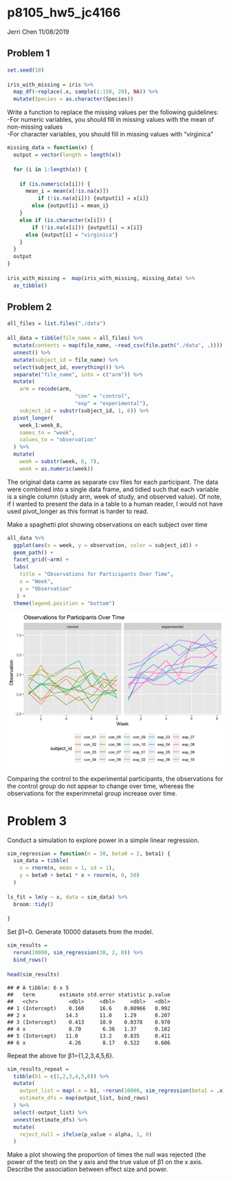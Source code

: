p8105\_hw5\_jc4166
================
Jerri Chen
11/08/2019

## Problem 1

``` r
set.seed(10)

iris_with_missing = iris %>% 
  map_df(~replace(.x, sample(1:150, 20), NA)) %>%
  mutate(Species = as.character(Species))
```

Write a function to replace the missing values per the following
guidelines:  
\-For numeric variables, you should fill in missing values with the mean
of non-missing values  
\-For character variables, you should fill in missing values with
“virginica”

``` r
missing_data = function(x) {
  output = vector(length = length(x))
  
  for (i in 1:length(x)) {
    
    if (is.numeric(x[i])) {
      mean_i = mean(x[!is.na(x)])
          if (!is.na(x[i])) {output[i] = x[i]} 
        else {output[i] = mean_i}
    }
    else if (is.character(x[i])) {
        if (!is.na(x[i])) {output[i] = x[i]} 
      else {output[i] = "virginica"}
    }
  }
  output
}

iris_with_missing =  map(iris_with_missing, missing_data) %>% 
  as_tibble()
```

## Problem 2

``` r
all_files = list.files("./data")

all_data = tibble(file_name = all_files) %>% 
  mutate(contents = map(file_name, ~read_csv(file.path("./data", .)))) %>% 
  unnest() %>% 
  mutate(subject_id = file_name) %>% 
  select(subject_id, everything()) %>% 
  separate("file_name", into = c("arm")) %>% 
  mutate(
    arm = recode(arm, 
                      "con" = "control",
                      "exp" = "experimental"),
    subject_id = substr(subject_id, 1, 6)) %>% 
  pivot_longer(
    week_1:week_8,
    names_to = "week",
    values_to = "observation"
  ) %>% 
  mutate(
    week = substr(week, 6, 7),
    week = as.numeric(week))
```

The original data came as separate csv files for each participant. The
data were combined into a single data frame, and tidied such that each
variable is a single column (study arm, week of study, and observed
value). Of note, if I wanted to present the data in a table to a human
reader, I would not have used pivot\_longer as this format is harder to
read.

Make a spaghetti plot showing observations on each subject over time

``` r
all_data %>% 
  ggplot(aes(x = week, y = observation, color = subject_id)) + 
  geom_path() + 
  facet_grid(~arm) +
  labs(
    title = "Observations for Participants Over Time",
    x = "Week",
    y = "Observation"
   ) + 
  theme(legend.position = "bottom")
```

![](p8105_hw5_jc4166_files/figure-gfm/unnamed-chunk-4-1.png)<!-- -->

Comparing the control to the experimental participants, the observations
for the control group do not appear to change over time, whereas the
observations for the experimnetal group increase over time.

# Problem 3

Conduct a simulation to explore power in a simple linear regression.

``` r
sim_regression = function(n = 30, beta0 = 2, beta1) {
  sim_data = tibble(
    x = rnorm(n, mean = 1, sd = 1),
    y = beta0 + beta1 * x + rnorm(n, 0, 50)
  )
  
ls_fit = lm(y ~ x, data = sim_data) %>% 
  broom::tidy()

}
```

Set β1=0. Generate 10000 datasets from the model.

``` r
sim_results = 
  rerun(10000, sim_regression(30, 2, 0)) %>% 
  bind_rows()

head(sim_results)
```

    ## # A tibble: 6 x 5
    ##   term        estimate std.error statistic p.value
    ##   <chr>          <dbl>     <dbl>     <dbl>   <dbl>
    ## 1 (Intercept)    0.160     16.6    0.00966   0.992
    ## 2 x             14.3       11.0    1.29      0.207
    ## 3 (Intercept)    0.413     10.9    0.0378    0.970
    ## 4 x              8.70       6.36   1.37      0.182
    ## 5 (Intercept)   11.0       13.2    0.835     0.411
    ## 6 x              4.26       8.17   0.522     0.606

Repeat the above for β1={1,2,3,4,5,6}.

``` r
sim_results_repeat = 
  tibble(b1 = c(1,2,3,4,5,6)) %>% 
  mutate(
    output_list = map(.x = b1, ~rerun(10000, sim_regression(beta1 = .x))),
    estimate_dfs = map(output_list, bind_rows)
  ) %>% 
  select(-output_list) %>% 
  unnest(estimate_dfs) %>% 
  mutate(
    reject_null = ifelse(p_value < alpha, 1, 0)
  )
```

Make a plot showing the proportion of times the null was rejected (the
power of the test) on the y axis and the true value of β1 on the x axis.
Describe the association between effect size and power.
